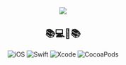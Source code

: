 <div align=center>

<img src="https://capsule-render.vercel.app/api?type=waving&color=bef7b7&height=150&section=header&text=Welcome&nbsp;to&nbsp;KAI’s&nbsp;Github&fontSize=60&fontColor=ffffff"/>





## 📚💻📱📚
<p align="center">
    <!-- iOS -->
    <img alt="iOS" src="https://img.shields.io/badge/iOS-000000?style=for-the-badge&logo=ios&logoColor=white"/>
    <!-- Swift -->
    <img alt="Swift" src="https://img.shields.io/badge/Swift-F05138?style=for-the-badge&logo=swift&logoColor=white"/>
    <!-- Xcode -->
    <img alt="Xcode" src="https://img.shields.io/badge/Xcode-007ACC?style=for-the-badge&logo=xcode&logoColor=white"/>
    <!-- CocoaPods -->
    <img alt="CocoaPods" src="https://img.shields.io/badge/CocoaPods-EE3322?style=for-the-badge&logo=cocoapods&logoColor=white"/>
</p>
<!--       
&nbsp;
        <a href="https://hits.seeyoufarm.com"><img src="https://hits.seeyoufarm.com/api/count/incr/badge.svg?url=https%3A%2F%2Fgithub.com%2Fjoho2022&count_bg=%2379C83D&title_bg=%23555555&icon=&icon_color=%23E7E7E7&title=hits&edge_flat=false"/></a>
## 👨‍💻 Problem Solving 👨‍💻
[![Solved.ac프로필](http://mazassumnida.wtf/api/v2/generate_badge?boj=hosama)](https://solved.ac/hosama)
        
&nbsp;
### 🎯 Contact 🎯
[![Instagram Badge](https://img.shields.io/badge/-hosamasama-E4405F?style=for-the-badge&logo=Instagram&logoColor=white&link=https://www.instagram.com/hosamasama)](https://www.instagram.com/hosamasama) &nbsp; [![Email](https://img.shields.io/badge/naver-josama1997%40naver.com-03C75A?style=for-the-badge&logo=naver&logoColor=white)](mailto:josama1997@naver.com)

<p align="center">
  <img src="https://github-readme-stats.vercel.app/api/top-langs/?username=joho2022&layout=compact&theme=merko" />
  <img src="https://github-readme-stats.vercel.app/api?username=joho2022&show_icons=true&theme=merko" />
</p>

<img src="https://capsule-render.vercel.app/api?type=waving&color=bef7b7&height=130&section=footer&fontSize=90&fontColor=ffffff"/>

</div>

-->





<!--
**joho2022/joho2022** is a ✨ _special_ ✨ repository because its `README.md` (this file) appears on your GitHub profile.

Here are some ideas to get you started:

- 🔭 I’m currently working on ...
- 🌱 I’m currently learning ...
- 👯 I’m looking to collaborate on ...
- 🤔 I’m looking for help with ...
- 💬 Ask me about ...
- 📫 How to reach me: ...
- 😄 Pronouns: ...
- ⚡ Fun fact: ...
-->

